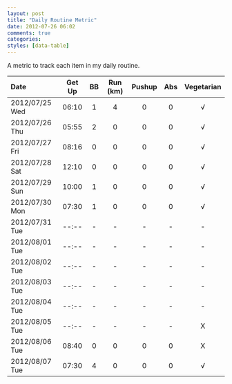 ```yaml
---
layout: post
title: "Daily Routine Metric"
date: 2012-07-26 06:02
comments: true
categories: 
styles: [data-table]
---
```


A metric to track each item in my daily routine.

<!-- more -->

Date           |  Get Up  |  BB |  Run (km) | Pushup | Abs | Vegetarian
:--------------|:--------:|:---:|:---------:|:------:|:---:|:----------:
2012/07/25 Wed |  06:10   |  1  |     4     |    0   |  0  | √
2012/07/26 Thu |  05:55   |  2  |     0     |    0   |  0  | √
2012/07/27 Fri |  08:16   |  0  |     0     |    0   |  0  | √
2012/07/28 Sat |  12:10   |  0  |     0     |    0   |  0  | √
2012/07/29 Sun |  10:00   |  1  |     0     |    0   |  0  | √
2012/07/30 Mon |  07:30   |  1  |     0     |    0   |  0  | √
2012/07/31 Tue |  --:--   |  -  |     -     |    -   |  -  | -
2012/08/01 Tue |  --:--   |  -  |     -     |    -   |  -  | -
2012/08/02 Tue |  --:--   |  -  |     -     |    -   |  -  | -
2012/08/03 Tue |  --:--   |  -  |     -     |    -   |  -  | -
2012/08/04 Tue |  --:--   |  -  |     -     |    -   |  -  | -
2012/08/05 Tue |  --:--   |  -  |     -     |    -   |  -  | X
2012/08/06 Tue |  08:40   |  0  |     0     |    0   |  0  | X
2012/08/07 Tue |  07:30   |  4  |     0     |    0   |  0  | √
